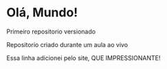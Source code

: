 # Olá, Mundo!
 Primeiro repositorio versionado

Repositorio criado durante um aula ao vivo

Essa linha adicionei pelo site, QUE IMPRESSIONANTE!
